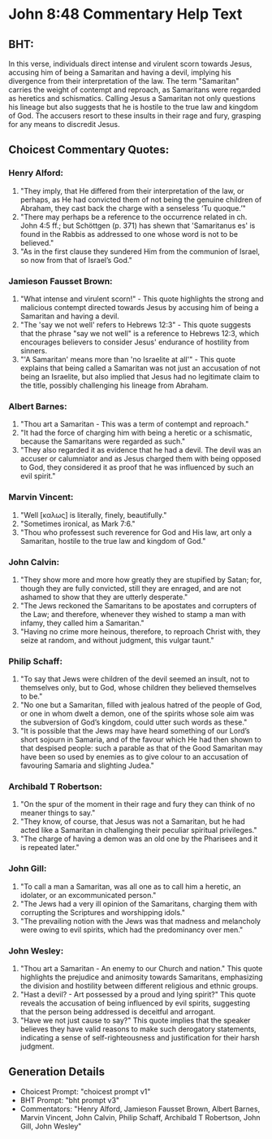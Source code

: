 # John 8:48 Commentary Help Text

## BHT:
In this verse, individuals direct intense and virulent scorn towards Jesus, accusing him of being a Samaritan and having a devil, implying his divergence from their interpretation of the law. The term "Samaritan" carries the weight of contempt and reproach, as Samaritans were regarded as heretics and schismatics. Calling Jesus a Samaritan not only questions his lineage but also suggests that he is hostile to the true law and kingdom of God. The accusers resort to these insults in their rage and fury, grasping for any means to discredit Jesus.

## Choicest Commentary Quotes:
### Henry Alford:
1. "They imply, that He differed from their interpretation of the law, or perhaps, as He had convicted them of not being the genuine children of Abraham, they cast back the charge with a senseless ‘Tu quoque.’" 
2. "There may perhaps be a reference to the occurrence related in ch. John 4:5 ff.; but Schöttgen (p. 371) has shewn that 'Samaritanus es' is found in the Rabbis as addressed to one whose word is not to be believed."
3. "As in the first clause they sundered Him from the communion of Israel, so now from that of Israel’s God."

### Jamieson Fausset Brown:
1. "What intense and virulent scorn!" - This quote highlights the strong and malicious contempt directed towards Jesus by accusing him of being a Samaritan and having a devil.
2. "The 'say we not well' refers to Hebrews 12:3" - This quote suggests that the phrase "say we not well" is a reference to Hebrews 12:3, which encourages believers to consider Jesus' endurance of hostility from sinners.
3. "'A Samaritan' means more than 'no Israelite at all'" - This quote explains that being called a Samaritan was not just an accusation of not being an Israelite, but also implied that Jesus had no legitimate claim to the title, possibly challenging his lineage from Abraham.

### Albert Barnes:
1. "Thou art a Samaritan - This was a term of contempt and reproach."
2. "It had the force of charging him with being a heretic or a schismatic, because the Samaritans were regarded as such."
3. "They also regarded it as evidence that he had a devil. The devil was an accuser or calumniator and as Jesus charged them with being opposed to God, they considered it as proof that he was influenced by such an evil spirit."

### Marvin Vincent:
1. "Well [καλως] is literally, finely, beautifully." 
2. "Sometimes ironical, as Mark 7:6." 
3. "Thou who professest such reverence for God and His law, art only a Samaritan, hostile to the true law and kingdom of God."

### John Calvin:
1. "They show more and more how greatly they are stupified by Satan; for, though they are fully convicted, still they are enraged, and are not ashamed to show that they are utterly desperate."
2. "The Jews reckoned the Samaritans to be apostates and corrupters of the Law; and therefore, whenever they wished to stamp a man with infamy, they called him a Samaritan."
3. "Having no crime more heinous, therefore, to reproach Christ with, they seize at random, and without judgment, this vulgar taunt."

### Philip Schaff:
1. "To say that Jews were children of the devil seemed an insult, not to themselves only, but to God, whose children they believed themselves to be."
2. "No one but a Samaritan, filled with jealous hatred of the people of God, or one in whom dwelt a demon, one of the spirits whose sole aim was the subversion of God’s kingdom, could utter such words as these."
3. "It is possible that the Jews may have heard something of our Lord’s short sojourn in Samaria, and of the favour which He had then shown to that despised people: such a parable as that of the Good Samaritan may have been so used by enemies as to give colour to an accusation of favouring Samaria and slighting Judea."

### Archibald T Robertson:
1. "On the spur of the moment in their rage and fury they can think of no meaner things to say."
2. "They know, of course, that Jesus was not a Samaritan, but he had acted like a Samaritan in challenging their peculiar spiritual privileges."
3. "The charge of having a demon was an old one by the Pharisees and it is repeated later."

### John Gill:
1. "To call a man a Samaritan, was all one as to call him a heretic, an idolater, or an excommunicated person."
2. "The Jews had a very ill opinion of the Samaritans, charging them with corrupting the Scriptures and worshipping idols."
3. "The prevailing notion with the Jews was that madness and melancholy were owing to evil spirits, which had the predominancy over men."

### John Wesley:
1. "Thou art a Samaritan - An enemy to our Church and nation." This quote highlights the prejudice and animosity towards Samaritans, emphasizing the division and hostility between different religious and ethnic groups.
2. "Hast a devil? - Art possessed by a proud and lying spirit?" This quote reveals the accusation of being influenced by evil spirits, suggesting that the person being addressed is deceitful and arrogant.
3. "Have we not just cause to say?" This quote implies that the speaker believes they have valid reasons to make such derogatory statements, indicating a sense of self-righteousness and justification for their harsh judgment.


## Generation Details
- Choicest Prompt: "choicest prompt v1"
- BHT Prompt: "bht prompt v3"
- Commentators: "Henry Alford, Jamieson Fausset Brown, Albert Barnes, Marvin Vincent, John Calvin, Philip Schaff, Archibald T Robertson, John Gill, John Wesley"
